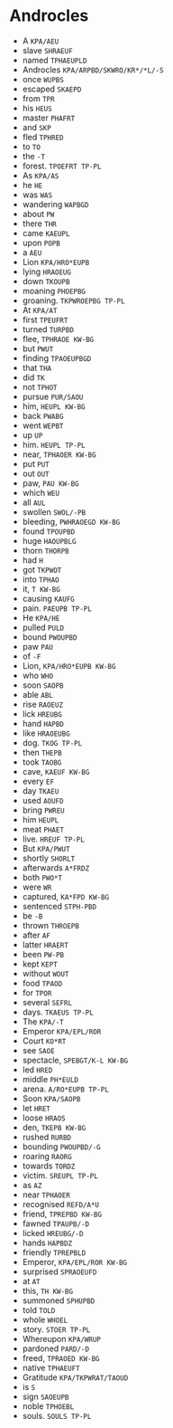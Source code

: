 # Androcles

* A `KPA/AEU`
* slave `SHRAEUF`
* named `TPHAEUPLD`
* Androcles `KPA/ARPBD/SKWRO/KR*/*L/-S`
* once `WUPBS`
* escaped `SKAEPD`
* from `TPR`
* his `HEUS`
* master `PHAFRT`
* and `SKP`
* fled `TPHRED`
* to `TO`
* the `-T`
* forest. `TPOEFRT TP-PL`
* As `KPA/AS`
* he `HE`
* was `WAS`
* wandering `WAPBGD`
* about `PW`
* there `THR`
* came `KAEUPL`
* upon `POPB`
* a `AEU`
* Lion `KPA/HRO*EUPB`
* lying `HRAOEUG`
* down `TKOUPB`
* moaning `PHOEPBG`
* groaning. `TKPWROEPBG TP-PL`
* At `KPA/AT`
* first `TPEUFRT`
* turned `TURPBD`
* flee, `TPHRAOE KW-BG`
* but `PWUT`
* finding `TPAOEUPBGD`
* that `THA`
* did `TK`
* not `TPHOT`
* pursue `PUR/SAOU`
* him, `HEUPL KW-BG`
* back `PWABG`
* went `WEPBT`
* up `UP`
* him. `HEUPL TP-PL`
* near, `TPHAOER KW-BG`
* put `PUT`
* out `OUT`
* paw, `PAU KW-BG`
* which `WEU`
* all `AUL`
* swollen `SWOL/-PB`
* bleeding, `PWHRAOEGD KW-BG`
* found `TPOUPBD`
* huge `HAOUPBLG`
* thorn `THORPB`
* had `H`
* got `TKPWOT`
* into `TPHAO`
* it, `T KW-BG`
* causing `KAUFG`
* pain. `PAEUPB TP-PL`
* He `KPA/HE`
* pulled `PULD`
* bound `PWOUPBD`
* paw `PAU`
* of `-F`
* Lion, `KPA/HRO*EUPB KW-BG`
* who `WHO`
* soon `SAOPB`
* able `ABL`
* rise `RAOEUZ`
* lick `HREUBG`
* hand `HAPBD`
* like `HRAOEUBG`
* dog. `TKOG TP-PL`
* then `THEPB`
* took `TAOBG`
* cave, `KAEUF KW-BG`
* every `EF`
* day `TKAEU`
* used `AOUFD`
* bring `PWREU`
* him `HEUPL`
* meat `PHAET`
* live. `HREUF TP-PL`
* But `KPA/PWUT`
* shortly `SHORLT`
* afterwards `A*FRDZ`
* both `PWO*T`
* were `WR`
* captured, `KA*FPD KW-BG`
* sentenced `STPH-PBD`
* be `-B`
* thrown `THROEPB`
* after `AF`
* latter `HRAERT`
* been `PW-PB`
* kept `KEPT`
* without `WOUT`
* food `TPAOD`
* for `TPOR`
* several `SEFRL`
* days. `TKAEUS TP-PL`
* The `KPA/-T`
* Emperor `KPA/EPL/ROR`
* Court `KO*RT`
* see `SAOE`
* spectacle, `SPEBGT/K-L KW-BG`
* led `HRED`
* middle `PH*EULD`
* arena. `A/RO*EUPB TP-PL`
* Soon `KPA/SAOPB`
* let `HRET`
* loose `HRAOS`
* den, `TKEPB KW-BG`
* rushed `RURBD`
* bounding `PWOUPBD/-G`
* roaring `RAORG`
* towards `TORDZ`
* victim. `SREUPL TP-PL`
* as `AZ`
* near `TPHAOER`
* recognised `REFD/A*U`
* friend, `TPREPBD KW-BG`
* fawned `TPAUPB/-D`
* licked `HREUBG/-D`
* hands `HAPBDZ`
* friendly `TPREPBLD`
* Emperor, `KPA/EPL/ROR KW-BG`
* surprised `SPRAOEUFD`
* at `AT`
* this, `TH KW-BG`
* summoned `SPHUPBD`
* told `TOLD`
* whole `WHOEL`
* story. `STOER TP-PL`
* Whereupon `KPA/WRUP`
* pardoned `PARD/-D`
* freed, `TPRAOED KW-BG`
* native `TPHAEUFT`
* Gratitude `KPA/TKPWRAT/TAOUD`
* is `S`
* sign `SAOEUPB`
* noble `TPHOEBL`
* souls. `SOULS TP-PL`
